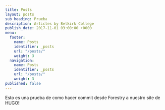 ```yaml
---
title: Posts
layout: posts
sub_heading: Prueba
description: Articles by Belkirk College
publish_date: 2017-11-01 03:00:00 +0000
menu:
  footer:
    name: Posts
    identifier: _posts
    url: "/posts/"
    weight: 3
  navigation:
    name: Posts
    identifier: _posts
    url: "/posts/"
    weight: 3
published: false
---
```

Esto es una prueba de como hacer commit desde Forestry a nuestro site de HUGO!